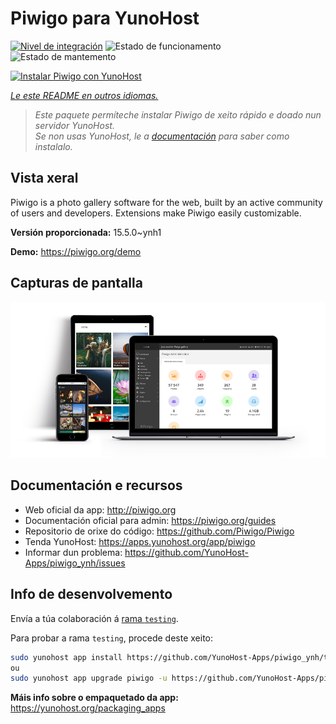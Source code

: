 <!--
NOTA: Este README foi creado automáticamente por <https://github.com/YunoHost/apps/tree/master/tools/readme_generator>
NON debe editarse manualmente.
-->

# Piwigo para YunoHost

[![Nivel de integración](https://apps.yunohost.org/badge/integration/piwigo)](https://ci-apps.yunohost.org/ci/apps/piwigo/)
![Estado de funcionamento](https://apps.yunohost.org/badge/state/piwigo)
![Estado de mantemento](https://apps.yunohost.org/badge/maintained/piwigo)

[![Instalar Piwigo con YunoHost](https://install-app.yunohost.org/install-with-yunohost.svg)](https://install-app.yunohost.org/?app=piwigo)

*[Le este README en outros idiomas.](./ALL_README.md)*

> *Este paquete permíteche instalar Piwigo de xeito rápido e doado nun servidor YunoHost.*  
> *Se non usas YunoHost, le a [documentación](https://yunohost.org/install) para saber como instalalo.*

## Vista xeral

Piwigo is a photo gallery software for the web, built by an active community of users and developers. Extensions make Piwigo easily customizable.


**Versión proporcionada:** 15.5.0~ynh1

**Demo:** <https://piwigo.org/demo>

## Capturas de pantalla

![Captura de pantalla de Piwigo](./doc/screenshots/screenshot_Piwigo.jpg)

## Documentación e recursos

- Web oficial da app: <http://piwigo.org>
- Documentación oficial para admin: <https://piwigo.org/guides>
- Repositorio de orixe do código: <https://github.com/Piwigo/Piwigo>
- Tenda YunoHost: <https://apps.yunohost.org/app/piwigo>
- Informar dun problema: <https://github.com/YunoHost-Apps/piwigo_ynh/issues>

## Info de desenvolvemento

Envía a túa colaboración á [rama `testing`](https://github.com/YunoHost-Apps/piwigo_ynh/tree/testing).

Para probar a rama `testing`, procede deste xeito:

```bash
sudo yunohost app install https://github.com/YunoHost-Apps/piwigo_ynh/tree/testing --debug
ou
sudo yunohost app upgrade piwigo -u https://github.com/YunoHost-Apps/piwigo_ynh/tree/testing --debug
```

**Máis info sobre o empaquetado da app:** <https://yunohost.org/packaging_apps>
